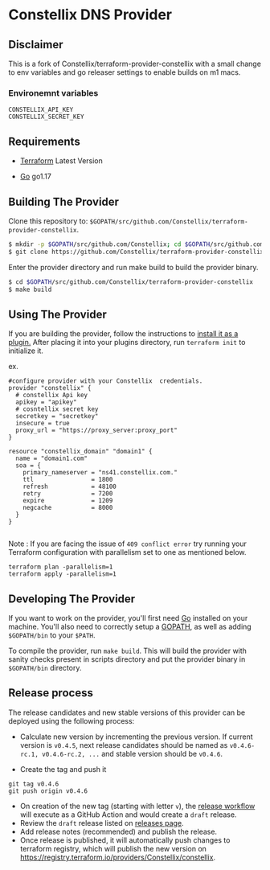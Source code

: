 # Constellix DNS Provider

## Disclaimer
This is a fork of Constellix/terraform-provider-constellix with a small change to env variables and go releaser settings to enable builds on m1 macs.

### Environemnt variables
```
CONSTELLIX_API_KEY
CONSTELLIX_SECRET_KEY
```

Requirements
------------

- [Terraform](https://www.terraform.io/downloads.html) Latest Version

- [Go](https://golang.org/doc/install) go1.17

## Building The Provider ##
Clone this repository to: `$GOPATH/src/github.com/Constellix/terraform-provider-constellix`.

```sh
$ mkdir -p $GOPATH/src/github.com/Constellix; cd $GOPATH/src/github.com/Constellix
$ git clone https://github.com/Constellix/terraform-provider-constellix.git
```

Enter the provider directory and run make build to build the provider binary.

```sh
$ cd $GOPATH/src/github.com/Constellix/terraform-provider-constellix
$ make build

```

Using The Provider
------------------
If you are building the provider, follow the instructions to [install it as a plugin.](https://www.terraform.io/docs/plugins/basics.html#installing-a-plugin) After placing it into your plugins directory, run `terraform init` to initialize it.

ex.
```hcl
#configure provider with your Constellix  credentials.
provider "constellix" {
  # constellix Api key
  apikey = "apikey"
  # cosntellix secret key
  secretkey = "secretkey"
  insecure = true
  proxy_url = "https://proxy_server:proxy_port"
}

resource "constellix_domain" "domain1" {
  name = "domain1.com"
  soa = {
    primary_nameserver = "ns41.constellix.com."
    ttl                = 1800
    refresh            = 48100
    retry              = 7200
    expire             = 1209
    negcache           = 8000
  }
}


```
Note : If you are facing the issue of `409 conflict error` try running your Terraform configuration with parallelism set to one as mentioned below.

```
terraform plan -parallelism=1
terraform apply -parallelism=1
```  

Developing The Provider
-----------------------
If you want to work on the provider, you'll first need [Go](http://www.golang.org) installed on your machine. You'll also need to correctly setup a [GOPATH](http://golang.org/doc/code.html#GOPATH), as well as adding `$GOPATH/bin` to your `$PATH`.

To compile the provider, run `make build`. This will build the provider with sanity checks present in scripts directory and put the provider binary in `$GOPATH/bin` directory.

Release process
------------------

The release candidates and new stable versions of this provider can be deployed using the following process:

- Calculate new version by incrementing the previous version. If current version is `v0.4.5`, next release candidates
should be named as `v0.4.6-rc.1, v0.4.6-rc.2, ...` and stable version should be `v0.4.6`.

- Create the tag and push it
```shell
git tag v0.4.6
git push origin v0.4.6
```

- On creation of the new tag (starting with letter `v`), the [release workflow](.github/workflows/release.yml) will 
execute as a GitHub Action and would create a `draft` release.
- Review the `draft` release listed on [releases page](/releases).
- Add release notes (recommended) and publish the release.
- Once release is published, it will automatically push changes to terraform registry, which will publish the new version
on https://registry.terraform.io/providers/Constellix/constellix.

